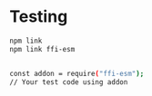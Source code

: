 # Testing

```bash
npm link
npm link ffi-esm


const addon = require("ffi-esm");
// Your test code using addon

```
